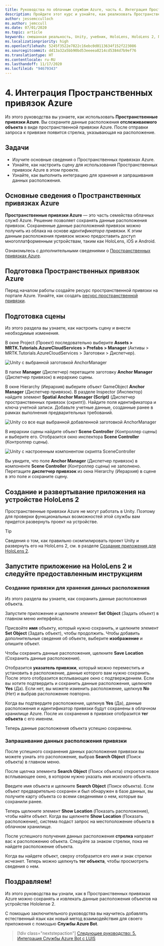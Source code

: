 ```yaml
---
title: Руководства по облачным службам Azure, часть 4. Интеграция Пространственных привязок Azure
description: Пройдите этот курс и узнайте, как реализовать Пространственные привязки Azure в приложении HoloLens 2.
author: jessemcculloch
ms.author: jemccull
ms.date: 07/01/2020
ms.topic: article
keywords: смешанная реальность, Unity, учебник, HoloLens, HoloLens 2, Пространственные привязки Azure, облачные службы Azure, Пользовательское визуальное распознавание Azure, Windows 10
ms.localizationpriority: high
ms.openlocfilehash: 5245f3522e7822c16ebc0d0113634f152f223086
ms.sourcegitcommit: dd13a32a5bb90bd53eeeea8214cd5384d7b9ef76
ms.translationtype: HT
ms.contentlocale: ru-RU
ms.lasthandoff: 11/17/2020
ms.locfileid: "94679343"
---
```

# <a name="4-integrating-azure-spatial-anchors"></a>4. Интеграция Пространственных привязок Azure

Из этого руководства вы узнаете, как использовать **Пространственные привязки Azure**. Вы сохраните данные расположения **отслеживаемого объекта** в виде пространственной привязки Azure. После отправки запроса к привязке появится стрелка, указывающая на расположение.

## <a name="objectives"></a>Задачи

* Изучите основные сведения о Пространственных привязках Azure.
* Узнайте, как настроить сцену для использования Пространственных привязок Azure в этом проекте.
* Узнайте, как выполнить интеграцию для хранения и запрашивания данных расположения.

## <a name="understanding-azure-spatial-anchors"></a>Основные сведения о Пространственных привязках Azure

 **Пространственные привязки Azure** — это часть семейства облачных служб Azure. Решение позволяет сохранять данные расположения привязок. Сохраненные данные расположений привязок можно получить из облака на основе *идентификатора привязки*. К этим данным расположения привязок можно предоставить доступ многоплатформенным устройствам, таким как HoloLens, iOS и Android.

Ознакомьтесь с дополнительными сведениями о [Пространственных привязках Azure](https://docs.microsoft.com/azure/spatial-anchors/overview).

## <a name="preparing-azure-spatial-anchors"></a>Подготовка Пространственных привязок Azure

Перед началом работы создайте ресурс пространственной привязки на портале Azure.
Узнайте, как создать [ресурс пространственной привязки](https://docs.microsoft.com/azure/spatial-anchors/quickstarts/get-started-hololens#create-a-spatial-anchors-resource).

## <a name="preparing-the-scene"></a>Подготовка сцены

Из этого раздела вы узнаете, как настроить сцену и внести необходимые изменения.

В окне Project (Проект) последовательно выберите **Assets > MRTK.Tutorials.AzureCloudServices > Prefabs > Manager** (Активы > MRTK.Tutorials.AzureCloudServices > Заготовки > Диспетчер).

![Unity с выбранной заготовкой AnchorManager](images/mr-learning-azure/tutorial4-section1-step1-1.png)

В папке **Manager** (Диспетчер) перетащите заготовку **Anchor Manager** (Диспетчер привязок) в иерархию сцены.

В окне Hierarchy (Иерархия) выберите объект GameObject **Anchor Manager** (Диспетчер привязок). В разделе Inspector (Инспектор) найдите элемент **Spatial Anchor Manager (Script)** (Диспетчер пространственных привязок (скрипт)). Найдите поля идентификатора и ключа учетной записи. Добавьте учетные данные, созданные ранее в рамках выполнения предварительных требований.

![Unity со все еще выбранной добавленной заготовкой AnchorManager](images/mr-learning-azure/tutorial4-section1-step2-1.png)

В иерархии сцены найдите объект **Scene Controller** (Контроллер сцены) и выберите его. Отобразится окно инспектора **Scene Controller** (Контроллер сцены).

![Unity с настроенным компонентом скрипта SceneController](images/mr-learning-azure/tutorial4-section1-step3-1.png)

Вы увидите, что поле **Anchor Manager** (Диспетчер привязок) в компоненте **Scene Controller** (Контроллер сцены) не заполнено. Перетащите **диспетчер привязок** из окна Hierarchy (Иерархия) в сцене в это поле и сохраните сцену.

## <a name="build-and-deploy-the-app-to-your-hololens-2"></a>Создание и развертывание приложения на устройстве HoloLens 2

Пространственные привязки Azure не могут работать в Unity. Поэтому для проверки функциональных возможностей этой службы вам придется развернуть проект на устройстве.

> [!TIP]
> Сведения о том, как правильно скомпилировать проект Unity и развернуть его на HoloLens 2, см. в разделе [Создание приложения для HoloLens 2](mr-learning-base-02.md#building-your-application-to-your-hololens-2).

## <a name="run-the-app-on-your-hololens-2-and-follow-the-in-app-instructions"></a>Запустите приложение на HoloLens 2 и следуйте предоставленным инструкциям

### <a name="create-an-anchor-to-store-a-location"></a>Создание привязки для хранения данных расположения

Из этого раздела вы узнаете, как сохранить данные расположения объекта.

Запустите приложение и щелкните элемент **Set Object** (Задать объект) в главном меню интерфейса.

Присвойте **имя** объекту, который нужно сохранить, и щелкните элемент **Set Object** (Задать объект), чтобы продолжить. Чтобы добавить дополнительные сведения об объекте, выберите **изображение** и опишите объект.

Чтобы сохранить данные расположения, щелкните **Save Location** (Сохранить данные расположения).

Отобразится **указатель привязки**, который можно переместить и установить в расположение, данные которого вам нужно сохранить. После этого отобразится всплывающее окно с подтверждением. Если вы хотите подтвердить и сохранить данные расположения, щелкните **Yes** (Да). Если нет, вы можете изменить расположение, щелкнув **No** (Нет) и выбрав расположение повторно.

Когда вы подтвердите расположение, щелкнув **Yes** (Да), данные расположения и идентификатор привязки будут сохранены в облачном хранилище Azure. После их сохранения в привязке отобразится **тег объекта** с его именем.

Теперь данные расположения объекта успешно сохранены.

### <a name="query-for-finding-an-anchor-location"></a>Запрашивание данных расположения привязки

После успешного сохранения данных расположения привязки вы можете узнать это расположение, выбрав **Search Object** (Поиск объекта) в главном меню.

После щелчка элемента **Search Object** (Поиск объекта) откроется новое всплывающее окно, в котором нужно указать имя искомого объекта.

Введите имя объекта и щелкните **Search Object** (Поиск объекта). Если объект предварительно сохранен и был обнаружен в базе данных, вы получите карту объекта со всеми сведениями о нем, которые вы сохранили ранее.

Теперь щелкните элемент **Show Location** (Показать расположение), чтобы найти объект. Когда вы щелкнете **Show Location** (Показать расположение), система подаст запрос на местоположение объекта в облачном хранилище.

После успешного получения данных расположения **стрелка** направит вас к расположению объекта. Следуйте за знаком стрелки, пока не найдете расположение объекта.

Когда вы найдете объект, сверху отобразится его имя и знак стрелки исчезнет. Теперь можно щелкнуть **тег объекта**, чтобы просмотреть сведения о нем.

## <a name="congratulations"></a>Поздравляем!

Из этого руководства вы узнали, как в Пространственных привязках Azure можно сохранять и извлекать данные расположения объектов на устройстве Hololense 2.

С помощью заключительного руководства вы научитесь добавлять естественный язык как новый метод взаимодействия для своего приложения с помощью **Службы Azure Bot**.

> [!div class="nextstepaction"]
> [Следующее руководство: 5. Интеграция Службы Azure Bot c LUIS](mr-learning-azure-05.md)
